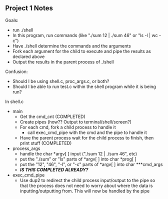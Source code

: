 Project 1 Notes
----------------

Goals:
 -	run ./shell
 -	In this program, run commands (like "./sum 12 | ./sum 46" or "ls -l | wc -c")
 -	Have ./shell determine the commands and the arguments
 -	Fork each argument for the child to execute and pipe the results as declared above
 -	Output the results in the parent process of ./shell
 
Confusion:
 - 	Should I be using shell.c, proc_args.c, or both?
 -	Should I be able to run test.c within the shell program while it is being run?
 
In shell.c
 - 	main
	-	Get the cmd_cnt (COMPLETED)
	-	Create pipes (how?? Output to terminal/shell/screen?)
	-	For each cmd, fork a child process to handle it
		-	call exec_cmd_pipe with the cmd and the pipe to handle it
	-	Have the parent process wait for the child process to finish, then print stuff (COMPLETED)
 - 	process_args 
	-	handle the char *argv[ ] input ("./sum 12 | ./sum 46", etc)
	-	put the "./sum" or "ls" parts of *argv[ ] into char *prog[ ]
	-	put the "12", "46", "-l", or "-c" parts of *argv[ ] into char ***cmd_args
	-	***IS THIS COMPLETED ALREADY?***
 -	exec_cmd_pipe
	-	Use dup2 to redirect the child process input/output to the pipe so that the process does not need to worry about where the data is inputting/outputting from.  This will now be handled by the pipe
